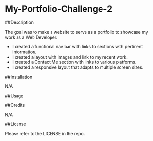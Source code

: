# My-Portfolio-Challenge-2

##Description

The goal was to make a website to serve as a portfolio to showcase my work as a Web Developer. 

- I created a functional nav bar with links to sections with pertinent information. 
- I created a layout with images and link to my recent work. 
- I created a Contact Me section with links to various platforms.
- I created a responsive layout that adapts to multiple screen sizes.

##Installation

N/A

##Usage



##Credits

N/A

##License

Please refer to the LICENSE in the repo.

